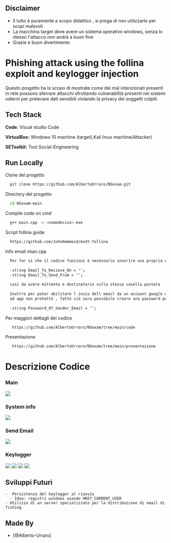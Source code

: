 ## Disclaimer

- Il tutto è puramente a scopo didattico , si prega di non utilizzarlo per scopi malevoli
- La macchina target deve avere un sistema operativo windows, senza lo stesso l'attacco non andrà a buon fine
- Grazie e buon divertimento

# Phishing attack using the follina exploit and keylogger injection

Questo progetto ha lo scopo di mostrate come dei mal intenzionati presenti in rete possono sferrare attacchi sfruttando vulnerabilità presenti nei sistemi odierni per prelevare dati sensibili violando la privacy dei soggetti colpiti.

## Tech Stack

**Code:** Visual studio Code

**VirtualBox:** Windows 10 machine (target),Kali linux machine(Attacker)

**SEToolkit:** Tool Social-Engineering

## Run Locally

Clone del progetto

```bash
  git clone https://github.com/AlbertoUrraro/NSexam.git
```

Directory del progetto

```bash
  cd NSexam-main
```

Compile code on cmd

```bash
  g++ main.cpp -o <nomedeciso>.exe
```
Script follina guide

```bash
  https://github.com/JohnHammond/msdt-follina
```
Info email mian.cpp

```bash
  Per far si che il codice funzioni è necessario inserire una propria email nei campi 
  
  -string Email_To_Recieve_On = "";
  -string Email_To_Send_From = "";
  
  cosi da avere mittente e destinatario sulla stessa casella postale
  
  Inoltre per poter abilitare l invio dell email da un account google è fondamentale abilitare i permessi 
  ad app non protette , fatto ciò sara possibile creare una password per un app dedicata che andrà inserita nel campo 
  
  -string Password_Of_Sender_Email = "";
```

Per maggiori dettagli del codice

```bash
   https://github.com/AlbertoUrraro/NSexam/tree/main/code
```

Presentazione

```bash
   https://github.com/AlbertoUrraro/NSexam/tree/main/presentazione
```

# Descrizione Codice

### Main

![](https://github.com/AlbertoUrraro/NSExam/blob/main/Immagini%20/main.png)

### System info

![](https://github.com/AlbertoUrraro/NSExam/blob/main/Immagini%20/systeminfo.png)

### Send Email

![](https://github.com/AlbertoUrraro/NSExam/blob/main/Immagini%20/Emial.png)

### Keylogger

![](https://github.com/AlbertoUrraro/NSExam/blob/main/Immagini%20/key1.png)
![](https://github.com/AlbertoUrraro/NSExam/blob/main/Immagini%20/key2.png)
![](https://github.com/AlbertoUrraro/NSExam/blob/main/Immagini%20/key3.png)
![](https://github.com/AlbertoUrraro/NSExam/blob/main/Immagini%20/key4.png)

## Sviluppi Futuri

    -  Persistenza del keylogger al riavvio
      - Idea: registri windows usando HKEY_CURRENT_USER
    - Utilizzo di un server specializzato per la distribuzione di email di fishing 
     

## Made By

- [@Alberto-Urraro]

